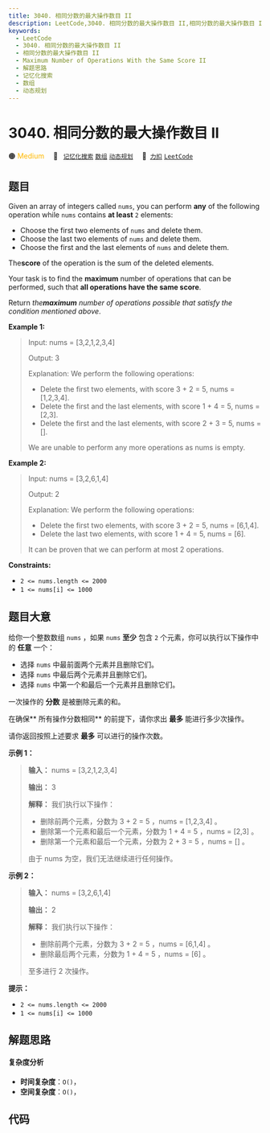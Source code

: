 ```yaml
---
title: 3040. 相同分数的最大操作数目 II
description: LeetCode,3040. 相同分数的最大操作数目 II,相同分数的最大操作数目 II,Maximum Number of Operations With the Same Score II,解题思路,记忆化搜索,数组,动态规划
keywords:
  - LeetCode
  - 3040. 相同分数的最大操作数目 II
  - 相同分数的最大操作数目 II
  - Maximum Number of Operations With the Same Score II
  - 解题思路
  - 记忆化搜索
  - 数组
  - 动态规划
---
```


# 3040. 相同分数的最大操作数目 II

🟠 <font color=#ffb800>Medium</font>&emsp; 🔖&ensp; [`记忆化搜索`](/tag/memoization.md) [`数组`](/tag/array.md) [`动态规划`](/tag/dynamic-programming.md)&emsp; 🔗&ensp;[`力扣`](https://leetcode.cn/problems/maximum-number-of-operations-with-the-same-score-ii) [`LeetCode`](https://leetcode.com/problems/maximum-number-of-operations-with-the-same-score-ii)

## 题目

Given an array of integers called `nums`, you can perform **any** of the
following operation while `nums` contains **at least** `2` elements:

  * Choose the first two elements of `nums` and delete them.
  * Choose the last two elements of `nums` and delete them.
  * Choose the first and the last elements of `nums` and delete them.

The**score** of the operation is the sum of the deleted elements.

Your task is to find the **maximum** number of operations that can be
performed, such that **all operations have the same score**.

Return _the**maximum** number of operations possible that satisfy the
condition mentioned above_.



**Example 1:**

> Input: nums = [3,2,1,2,3,4]
> 
> Output: 3
> 
> Explanation: We perform the following operations:
> - Delete the first two elements, with score 3 + 2 = 5, nums = [1,2,3,4].
> - Delete the first and the last elements, with score 1 + 4 = 5, nums = [2,3].
> - Delete the first and the last elements, with score 2 + 3 = 5, nums = [].
> 
> We are unable to perform any more operations as nums is empty.

**Example 2:**

> Input: nums = [3,2,6,1,4]
> 
> Output: 2
> 
> Explanation: We perform the following operations:
> - Delete the first two elements, with score 3 + 2 = 5, nums = [6,1,4].
> - Delete the last two elements, with score 1 + 4 = 5, nums = [6].
> 
> It can be proven that we can perform at most 2 operations.

**Constraints:**

  * `2 <= nums.length <= 2000`
  * `1 <= nums[i] <= 1000`


## 题目大意

给你一个整数数组 `nums` ，如果 `nums` **至少**  包含 `2` 个元素，你可以执行以下操作中的 **任意**  一个：

  * 选择 `nums` 中最前面两个元素并且删除它们。
  * 选择 `nums` 中最后两个元素并且删除它们。
  * 选择 `nums` 中第一个和最后一个元素并且删除它们。

一次操作的 **分数**  是被删除元素的和。

在确保**  所有操作分数相同** 的前提下，请你求出 **最多**  能进行多少次操作。

请你返回按照上述要求 **最多**  可以进行的操作次数。



**示例 1：**

> 
> 
> 
> 
> 
> **输入：** nums = [3,2,1,2,3,4]
> 
> **输出：** 3
> 
> **解释：** 我们执行以下操作：
> - 删除前两个元素，分数为 3 + 2 = 5 ，nums = [1,2,3,4] 。
> - 删除第一个元素和最后一个元素，分数为 1 + 4 = 5 ，nums = [2,3] 。
> - 删除第一个元素和最后一个元素，分数为 2 + 3 = 5 ，nums = [] 。
> 
> 由于 nums 为空，我们无法继续进行任何操作。
> 
> 

**示例 2：**

> 
> 
> 
> 
> 
> **输入：** nums = [3,2,6,1,4]
> 
> **输出：** 2
> 
> **解释：** 我们执行以下操作：
> - 删除前两个元素，分数为 3 + 2 = 5 ，nums = [6,1,4] 。
> - 删除最后两个元素，分数为 1 + 4 = 5 ，nums = [6] 。
> 
> 至多进行 2 次操作。
> 
> 



**提示：**

  * `2 <= nums.length <= 2000`
  * `1 <= nums[i] <= 1000`


## 解题思路

#### 复杂度分析

- **时间复杂度**：`O()`，
- **空间复杂度**：`O()`，

## 代码

```javascript

```